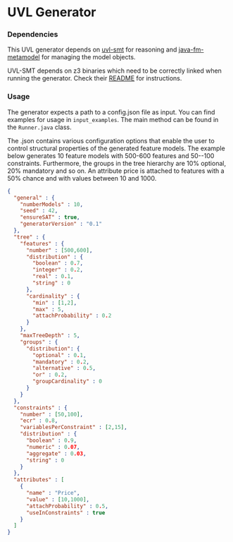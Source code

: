 # UVL Generator

### Dependencies
This UVL generator depends on [uvl-smt](https://github.com/SoftVarE-Group/uvl-smt) for reasoning and [java-fm-metamodel](https://github.com/Universal-Variability-Language/java-fm-metamodel/tree/refactoring_metamodel) for managing the model objects.

UVL-SMT depends on z3 binaries which need to be correctly linked when running the generator. Check their [README]([uvl-smt](https://github.com/SoftVarE-Group/uvl-smt/README.md)) for instructions.

### Usage
The generator expects a path to a config.json file as input. You can find examples for usage in `input_examples`.
The main method can be found in the `Runner.java` class.

The .json contains various configuration options that enable the user to control structural properties of the generated feature models.
The example below generates 10 feature models with 500-600 features and 50--100 constraints. 
Furthermore, the groups in the tree hierarchy are 10% optional, 20% mandatory and so on.
An attribute price is attached to features with a 50% chance and with values between 10 and 1000. 
```json
{
  "general" : {
    "numberModels" : 10,
    "seed" : 42,
    "ensureSAT" : true,
    "generatorVersion" : "0.1"
  },
  "tree" : {
    "features" : {
      "number" : [500,600],
      "distribution" : {
        "boolean" : 0.7,
        "integer" : 0.2,
        "real" : 0.1,
        "string" : 0
      },
      "cardinality" : {
        "min" : [1,2],
        "max" : 5,
        "attachProbability" : 0.2
      }
    },
    "maxTreeDepth" : 5,
    "groups" : {
      "distribution": {
        "optional" : 0.1,
        "mandatory" : 0.2,
        "alternative" : 0.5,
        "or" : 0.2,
        "groupCardinality" : 0
      }
    }
  },
  "constraints" : {
    "number" : [50,100],
    "ecr" : 0.8,
    "variablesPerConstraint" : [2,15],
    "distribution" : {
      "boolean" : 0.9,
      "numeric" : 0.07,
      "aggregate" : 0.03,
      "string" : 0
    }
  },
  "attributes" : [
    {
      "name" : "Price",
      "value" : [10,1000],
      "attachProbability" : 0.5,
      "useInConstraints" : true
    }
  ]
}
```
